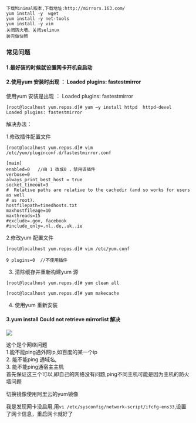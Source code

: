 ```
下载Minimal版本,下载地址:http://mirrors.163.com/
yum install -y  wget
yum install -y net-tools
yum install -y vim
关闭防火墙、关闭selinux
装完做快照
```

### 常见问题
#### 1.最好装的时候就设置网卡开机自启动  

#### 2.使用yum 安装时出现 ： Loaded plugins: fastestmirror  
使用yum 安装是出现 ： Loaded plugins: fastestmirror   
```shell
[root@localhost yum.repos.d]# yum –y install httpd  httpd-devel
Loaded plugins: fastestmirror
```

解决办法：  

1.修改插件配置文件  

```shell
[root@localhost yum.repos.d]# vim  /etc/yum/pluginconf.d/fastestmirror.conf

[main]
enabled=0   //由 1 改成0 ，禁用该插件
verbose=0
always_print_best_host = true
socket_timeout=3
#  Relative paths are relative to the cachedir (and so works for users as well
# as root).
hostfilepath=timedhosts.txt
maxhostfileage=10
maxthreads=15
#exclude=.gov, facebook
#include_only=.nl,.de,.uk,.ie
```

 

2.修改yum 配置文件  

```shell
[root@localhost yum.repos.d]# vim /etc/yum.conf

9 plugins=0  //不使用插件
```

 

3. 清除缓存并重新构建yum 源  

```shell
[root@localhost yum.repos.d]# yum clean all

[root@localhost yum.repos.d]# yum makecache
```
 

4. 使用yum 重新安装   


#### 3.yum install Could not retrieve mirrorlist 解决
![](https://images.gitee.com/uploads/images/2020/1116/192826_7bc57d88_1479682.png)  

这个是个网络问题  
1.能不能ping通外网ip,如百度的某一个ip  
2. 能不能ping 通域名,  
3. 能不能ping通宿主主机  
首先保证这三个可以,即自己的网络没有问题,ping不同主机可能是因为主机的防火墙问题  

切换镜像使用阿里云的yum镜像  

我是发现网卡没启用,用`vi /etc/sysconfig/network-script/ifcfg-ens33`,设置了网卡信息，重启网卡就好了  